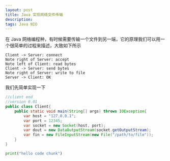 ```yaml
---
layout: post
title: Java 实现网络文件传输
description:
tags: Java NIO
---
```


在 Java 网络编程种，有时候需要传输一个文件到另一端，它的原理我们可以用一个很简单的过程来描述，大致如下所示

```sequence {theme="hand"}
Client -> Server: connect
Note right of Server: accept
Note left of Client: read bytes
Client -> Server: send bytes
Note right of Server: write to file
Server -> Client: OK
```


我们先简单实现一下

```java
//client end
//version 0.01
public class Client{
    public static void main(String[] args) throws IOException{
        var host = "127.0.0.1";
        var port = 12345;
        var socket = new Socket(host, port);
        var dout = new DataOutputStream(socket.getOutputStream);
        var fin = new FileInputStream(new File("/path/to/file"));
    }
}
```

```python {cmd="G:/ProgramData/Anaconda3/Scripts"}
print("hello code chunk")
```

